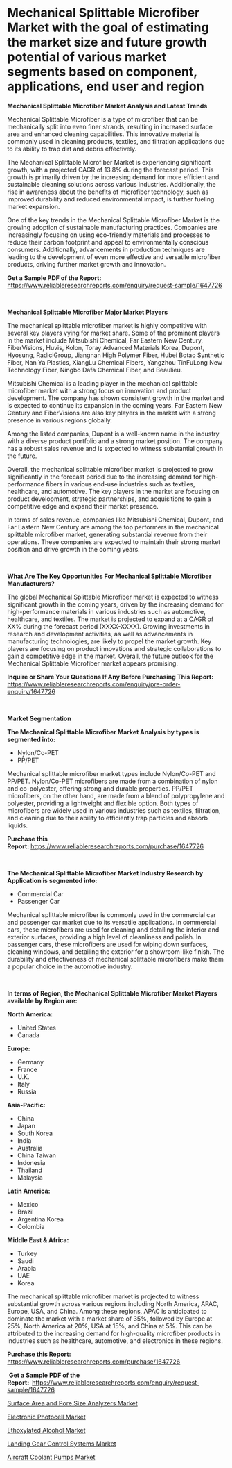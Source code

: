 <p><h1>Mechanical Splittable Microfiber Market with the goal of estimating the market size and future growth potential of various market segments based on component, applications, end user and region</h1></p><p><strong>Mechanical Splittable Microfiber Market Analysis and Latest Trends</strong></p>
<p><p>Mechanical Splittable Microfiber is a type of microfiber that can be mechanically split into even finer strands, resulting in increased surface area and enhanced cleaning capabilities. This innovative material is commonly used in cleaning products, textiles, and filtration applications due to its ability to trap dirt and debris effectively.</p><p>The Mechanical Splittable Microfiber Market is experiencing significant growth, with a projected CAGR of 13.8% during the forecast period. This growth is primarily driven by the increasing demand for more efficient and sustainable cleaning solutions across various industries. Additionally, the rise in awareness about the benefits of microfiber technology, such as improved durability and reduced environmental impact, is further fueling market expansion.</p><p>One of the key trends in the Mechanical Splittable Microfiber Market is the growing adoption of sustainable manufacturing practices. Companies are increasingly focusing on using eco-friendly materials and processes to reduce their carbon footprint and appeal to environmentally conscious consumers. Additionally, advancements in production techniques are leading to the development of even more effective and versatile microfiber products, driving further market growth and innovation.</p></p>
<p><strong>Get a Sample PDF of the Report:&nbsp;</strong> <a href="https://www.reliableresearchreports.com/enquiry/request-sample/1647726">https://www.reliableresearchreports.com/enquiry/request-sample/1647726</a></p>
<p>&nbsp;</p>
<p><strong>Mechanical Splittable Microfiber Major Market Players</strong></p>
<p><p>The mechanical splittable microfiber market is highly competitive with several key players vying for market share. Some of the prominent players in the market include Mitsubishi Chemical, Far Eastern New Century, FiberVisions, Huvis, Kolon, Toray Advanced Materials Korea, Dupont, Hyosung, RadiciGroup, Jiangnan High Polymer Fiber, Hubei Botao Synthetic Fiber, Nan Ya Plastics, XiangLu Chemical Fibers, Yangzhou TinFuLong New Technology Fiber, Ningbo Dafa Chemical Fiber, and Beaulieu.</p><p>Mitsubishi Chemical is a leading player in the mechanical splittable microfiber market with a strong focus on innovation and product development. The company has shown consistent growth in the market and is expected to continue its expansion in the coming years. Far Eastern New Century and FiberVisions are also key players in the market with a strong presence in various regions globally.</p><p>Among the listed companies, Dupont is a well-known name in the industry with a diverse product portfolio and a strong market position. The company has a robust sales revenue and is expected to witness substantial growth in the future.</p><p>Overall, the mechanical splittable microfiber market is projected to grow significantly in the forecast period due to the increasing demand for high-performance fibers in various end-use industries such as textiles, healthcare, and automotive. The key players in the market are focusing on product development, strategic partnerships, and acquisitions to gain a competitive edge and expand their market presence.</p><p>In terms of sales revenue, companies like Mitsubishi Chemical, Dupont, and Far Eastern New Century are among the top performers in the mechanical splittable microfiber market, generating substantial revenue from their operations. These companies are expected to maintain their strong market position and drive growth in the coming years.</p></p>
<p>&nbsp;</p>
<p><strong>What Are The Key Opportunities For Mechanical Splittable Microfiber Manufacturers?</strong></p>
<p><p>The global Mechanical Splittable Microfiber market is expected to witness significant growth in the coming years, driven by the increasing demand for high-performance materials in various industries such as automotive, healthcare, and textiles. The market is projected to expand at a CAGR of XX% during the forecast period (XXXX-XXXX). Growing investments in research and development activities, as well as advancements in manufacturing technologies, are likely to propel the market growth. Key players are focusing on product innovations and strategic collaborations to gain a competitive edge in the market. Overall, the future outlook for the Mechanical Splittable Microfiber market appears promising.</p></p>
<p><strong>Inquire or Share Your Questions If Any Before Purchasing This Report:</strong> <a href="https://www.reliableresearchreports.com/enquiry/pre-order-enquiry/1647726">https://www.reliableresearchreports.com/enquiry/pre-order-enquiry/1647726</a></p>
<p>&nbsp;</p>
<p><strong>Market Segmentation</strong></p>
<p><strong>The Mechanical Splittable Microfiber Market Analysis by types is segmented into:</strong></p>
<p><ul><li>Nylon/Co-PET</li><li>PP/PET</li></ul></p>
<p><p>Mechanical splittable microfiber market types include Nylon/Co-PET and PP/PET. Nylon/Co-PET microfibers are made from a combination of nylon and co-polyester, offering strong and durable properties. PP/PET microfibers, on the other hand, are made from a blend of polypropylene and polyester, providing a lightweight and flexible option. Both types of microfibers are widely used in various industries such as textiles, filtration, and cleaning due to their ability to efficiently trap particles and absorb liquids.</p></p>
<p><strong>Purchase this Report:&nbsp;</strong><a href="https://www.reliableresearchreports.com/purchase/1647726">https://www.reliableresearchreports.com/purchase/1647726</a></p>
<p>&nbsp;</p>
<p><strong>The Mechanical Splittable Microfiber Market Industry Research by Application is segmented into:</strong></p>
<p><ul><li>Commercial Car</li><li>Passenger Car</li></ul></p>
<p><p>Mechanical splittable microfiber is commonly used in the commercial car and passenger car market due to its versatile applications. In commercial cars, these microfibers are used for cleaning and detailing the interior and exterior surfaces, providing a high level of cleanliness and polish. In passenger cars, these microfibers are used for wiping down surfaces, cleaning windows, and detailing the exterior for a showroom-like finish. The durability and effectiveness of mechanical splittable microfibers make them a popular choice in the automotive industry.</p></p>
<p>&nbsp;</p>
<p><strong>In terms of Region, the Mechanical Splittable Microfiber Market Players available by Region are:</strong></p>
<p>
    <p> <strong> North America: </strong>
        <ul>
            <li>United States</li>
            <li>Canada</li>
        </ul>
        </p> 
    <p> <strong> Europe: </strong>
        <ul>
            <li>Germany</li>
            <li>France</li>
            <li>U.K.</li>
            <li>Italy</li>
            <li>Russia</li>
        </ul>
        </p> 
    <p> <strong> Asia-Pacific: </strong>
        <ul>
            <li>China</li>
            <li>Japan</li>
            <li>South Korea</li>
            <li>India</li>
            <li>Australia</li>
            <li>China Taiwan</li>
            <li>Indonesia</li>
            <li>Thailand</li>
            <li>Malaysia</li>
        </ul>
        </p> 
    <p> <strong> Latin America: </strong>
        <ul>
            <li>Mexico</li>
            <li>Brazil</li>
            <li>Argentina Korea</li>
            <li>Colombia</li>
        </ul>
        </p> 
    <p> <strong> Middle East & Africa: </strong>
        <ul>
            <li>Turkey</li>
            <li>Saudi</li>
            <li>Arabia</li>
            <li>UAE</li>
            <li>Korea</li>
        </ul>
    </p>
    </p>
<p><p>The mechanical splittable microfiber market is projected to witness substantial growth across various regions including North America, APAC, Europe, USA, and China. Among these regions, APAC is anticipated to dominate the market with a market share of 35%, followed by Europe at 25%, North America at 20%, USA at 15%, and China at 5%. This can be attributed to the increasing demand for high-quality microfiber products in industries such as healthcare, automotive, and electronics in these regions.</p></p>
<p><strong>Purchase this Report: </strong><a href="https://www.reliableresearchreports.com/purchase/1647726">https://www.reliableresearchreports.com/purchase/1647726</a></p>
<p>&nbsp;<strong>Get a Sample PDF of the Report:&nbsp;&nbsp;</strong><a href="https://www.reliableresearchreports.com/enquiry/request-sample/1647726">https://www.reliableresearchreports.com/enquiry/request-sample/1647726</a></p>
<p><strong></strong></p>
<p><p><a href="https://gentle-editor-9db.notion.site/Insights-into-Surface-Area-and-Pore-Size-Analyzers-Market-Size-Analysing-Market-Share-Trends-and--049ba3d47f414f2388026e4a2dc0dcb4">Surface Area and Pore Size Analyzers Market</a></p><p><a href="https://view.publitas.com/reportprime-1/electronic-photocell-market-size-and-growth-market-segmentation-regional-and-country-breakdowns-and-market-trends-for-period-from-2024-2031/">Electronic Photocell Market</a></p><p><a href="https://view.publitas.com/reportprime-1/global-ethoxylated-alcohol-market-size-and-market-trends-insights-and-projections-from-2024-to-2031/">Ethoxylated Alcohol Market</a></p><p><a href="https://frill-swim-3cd.notion.site/Landing-Gear-Control-Systems-Market-Offers-Provide-Insightful-Data-for-the-Time-Period-from-2024-to--b20e75a52b7b43ef9b18577063feb701">Landing Gear Control Systems Market</a></p><p><a href="https://cautious-neon-760.notion.site/Aircraft-Coolant-Pumps-Market-Size-Growth-Outlook-from-2024-to-2031-projecting-at-Market-s-Trends--49fe3f7a9e4e45a0bae50c652cecba9c">Aircraft Coolant Pumps Market</a></p></p>